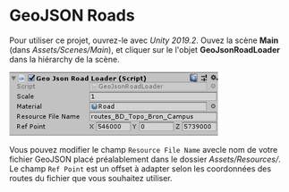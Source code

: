 # GeoJSON Roads

Pour utiliser ce projet, ouvrez-le avec *Unity 2019.2*. Ouvez la scène **Main** (dans *Assets/Scenes/Main*), et cliquer sur le l'objet **GeoJsonRoadLoader** dans la hiérarchy de la scène. 

![GeoJsonRoadLoader](/Images/GeoJsonRoadLoader.png)

Vous pouvez modifier le champ `Resource File Name` avecle nom de votre fichier GeoJSON placé préalablement dans le dossier *Assets/Resources/*. Le champ `Ref Point` est un offset à adapter selon les coordonnées des routes du fichier que vous souhaitez utiliser.
